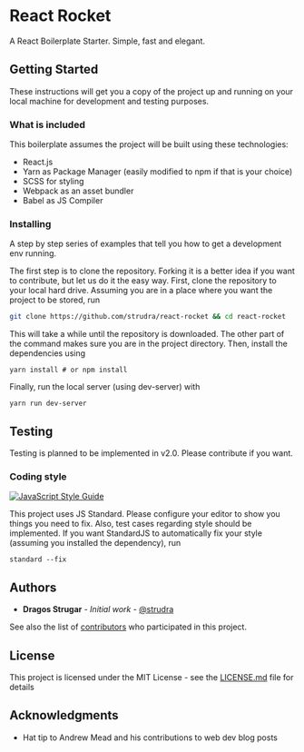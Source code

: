 # React Rocket

A React Boilerplate Starter. Simple, fast and elegant.

## Getting Started

These instructions will get you a copy of the project up and running on your local machine for development and testing purposes.

### What is included

This boilerplate assumes the project will be built using these technologies:

* React.js
* Yarn as Package Manager (easily modified to npm if that is your choice)
* SCSS for styling
* Webpack as an asset bundler
* Babel as JS Compiler

### Installing

A step by step series of examples that tell you how to get a development env running.

The first step is to clone the repository. Forking it is a better idea if you want to contribute, but let us do it the easy way. First, clone the repository to your local hard drive. Assuming you are in a place where you want the project to be stored, run

```sh
git clone https://github.com/strudra/react-rocket && cd react-rocket
```

This will take a while until the repository is downloaded. The other part of the command makes sure you are in the project directory. Then, install the dependencies using

```
yarn install # or npm install
```

Finally, run the local server (using dev-server) with

```
yarn run dev-server
```

## Testing

Testing is planned to be implemented in v2.0. Please contribute if you want.

### Coding style

[![JavaScript Style Guide](https://cdn.rawgit.com/standard/standard/master/badge.svg)](https://github.com/standard/standard)

This project uses JS Standard. Please configure your editor to show you things you need to fix. Also, test cases regarding style should be implemented. If you want StandardJS to automatically fix your style (assuming you installed the dependency), run

```
standard --fix
```

## Authors

* **Dragos Strugar** - *Initial work* - [@strudra](https://github.com/strudra)

See also the list of [contributors](https://github.com/strudra/react-rocket/contributors) who participated in this project.

## License

This project is licensed under the MIT License - see the [LICENSE.md](LICENSE.md) file for details

## Acknowledgments

* Hat tip to Andrew Mead and his contributions to web dev blog posts
